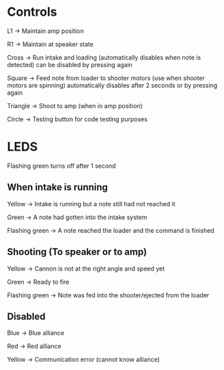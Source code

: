 # Controls 
L1 -> Maintain amp position

R1 -> Maintain at speaker state


Cross -> Run intake and loading (automatically disables when note is detected) can be disabled by pressing again

Square -> Feed note from loader to shooter motors (use when shooter motors are spinning) automatically disables after 2 seconds or by pressing again

Triangle -> Shoot to amp (when in amp position)

Circle -> Testing button for code testing purposes


# LEDS
Flashing green turns off after 1 second

## When intake is running

Yellow -> Intake is running but a note still had not reached it

Green -> A note had gotten into the intake system

Flashing green -> A note reached the loader and the command is finished


## Shooting (To speaker or to amp)

Yellow -> Cannon is not at the right angle and speed yet

Green -> Ready to fire

Flashing green -> Note was fed into the shooter/ejected from the loader


## Disabled

Blue -> Blue alliance

Red -> Red alliance

Yellow -> Communication error (cannot know alliance)
